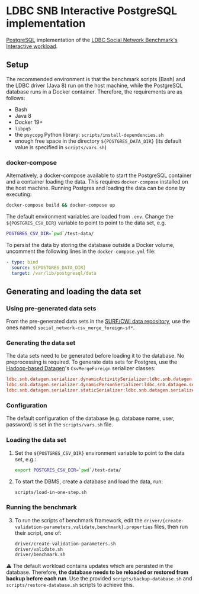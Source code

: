 # LDBC SNB Interactive PostgreSQL implementation

[PostgreSQL](https://www.postgresql.org/) implementation of the [LDBC Social Network Benchmark's Interactive workload](https://github.com/ldbc/ldbc_snb_docs).

## Setup

The recommended environment is that the benchmark scripts (Bash) and the LDBC driver (Java 8) run on the host machine, while the PostgreSQL database runs in a Docker container. Therefore, the requirements are as follows:

* Bash
* Java 8
* Docker 19+
* `libpq5` 
* the `psycopg` Python library: `scripts/install-dependencies.sh`
* enough free space in the directory `${POSTGRES_DATA_DIR}` (its default value is specified in `scripts/vars.sh`)

### docker-compose

Alternatively, a docker-compose available to start the PostgreSQL container and a container loading the data. This requires `docker-compose` installed on the host machine. Running Postgres and loading the data can be done by executing:

```bash
docker-compose build && docker-compose up
```

The default environment variables are loaded from `.env`. Change the `${POSTGRES_CSV_DIR}` variable to point to point to the data set, e.g.

```bash
POSTGRES_CSV_DIR=`pwd`/test-data/
```

To persist the data by storing the database outside a Docker volume, uncomment the following lines in the `docker-compose.yml` file:

```yaml
- type: bind
  source: ${POSTGRES_DATA_DIR}
  target: /var/lib/postgresql/data
```

## Generating and loading the data set

### Using pre-generated data sets

From the pre-generated data sets in the [SURF/CWI data repository](https://hdl.handle.net/11112/e6e00558-a2c3-9214-473e-04a16de09bf8), use the ones named `social_network-csv_merge_foreign-sf*`.

### Generating the data set

The data sets need to be generated before loading it to the database. No preprocessing is required. To generate data sets for Postgres, use the [Hadoop-based Datagen](https://github.com/ldbc/ldbc_snb_datagen_hadoop)'s `CsvMergeForeign` serializer classes:

```ini
ldbc.snb.datagen.serializer.dynamicActivitySerializer:ldbc.snb.datagen.serializer.snb.csv.dynamicserializer.activity.CsvMergeForeignDynamicActivitySerializer
ldbc.snb.datagen.serializer.dynamicPersonSerializer:ldbc.snb.datagen.serializer.snb.csv.dynamicserializer.person.CsvMergeForeignDynamicPersonSerializer
ldbc.snb.datagen.serializer.staticSerializer:ldbc.snb.datagen.serializer.snb.csv.staticserializer.CsvMergeForeignStaticSerializer
```

### Configuration

The default configuration of the database (e.g. database name, user, password) is set in the `scripts/vars.sh` file.

### Loading the data set

1. Set the `${POSTGRES_CSV_DIR}` environment variable to point to the data set, e.g.:

    ```bash
    export POSTGRES_CSV_DIR=`pwd`/test-data/
    ```

2. To start the DBMS, create a database and load the data, run:

    ```bash
    scripts/load-in-one-step.sh
    ```

### Running the benchmark

3. To run the scripts of benchmark framework, edit the `driver/{create-validation-parameters,validate,benchmark}.properties` files, then run their script, one of:

    ```bash
    driver/create-validation-parameters.sh
    driver/validate.sh
    driver/benchmark.sh
    ```

:warning: The default workload contains updates which are persisted in the database. Therefore, **the database needs to be reloaded or restored from backup before each run**. Use the provided `scripts/backup-database.sh` and `scripts/restore-database.sh` scripts to achieve this.